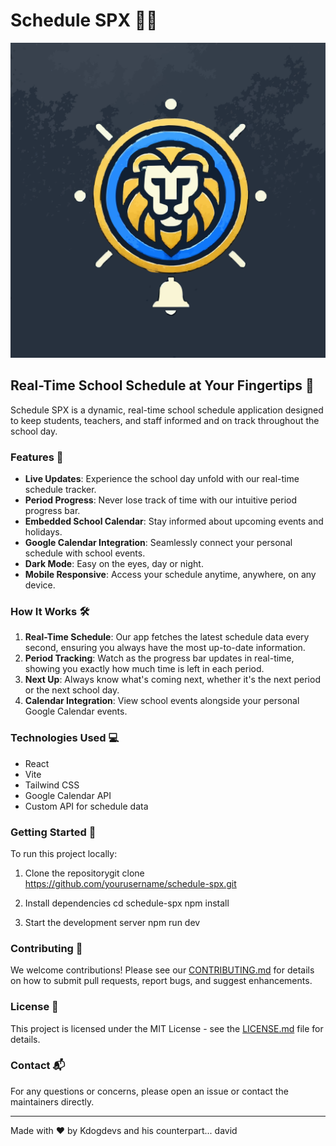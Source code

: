 # Schedule SPX 📅✨
![Schedule SPX Logo](src/assets/logo.svg)

## Real-Time School Schedule at Your Fingertips 🚀

Schedule SPX is a dynamic, real-time school schedule application designed to keep students, teachers, and staff informed and on track throughout the school day.

### Features 🌟

- **Live Updates**: Experience the school day unfold with our real-time schedule tracker.
- **Period Progress**: Never lose track of time with our intuitive period progress bar.
- **Embedded School Calendar**: Stay informed about upcoming events and holidays.
- **Google Calendar Integration**: Seamlessly connect your personal schedule with school events.
- **Dark Mode**: Easy on the eyes, day or night.
- **Mobile Responsive**: Access your schedule anytime, anywhere, on any device.

### How It Works 🛠️

1. **Real-Time Schedule**: Our app fetches the latest schedule data every second, ensuring you always have the most up-to-date information.
2. **Period Tracking**: Watch as the progress bar updates in real-time, showing you exactly how much time is left in each period.
3. **Next Up**: Always know what's coming next, whether it's the next period or the next school day.
4. **Calendar Integration**: View school events alongside your personal Google Calendar events.

### Technologies Used 💻

- React
- Vite
- Tailwind CSS
- Google Calendar API
- Custom API for schedule data

### Getting Started 🚀

To run this project locally:

1. Clone the repositorygit clone https://github.com/yourusername/schedule-spx.git

2. Install dependencies
cd schedule-spx
npm install

3. Start the development server
npm run dev


### Contributing 🤝

We welcome contributions! Please see our [CONTRIBUTING.md](CONTRIBUTING.md) for details on how to submit pull requests, report bugs, and suggest enhancements.

### License 📄

This project is licensed under the MIT License - see the [LICENSE.md](LICENSE.md) file for details.

### Contact 📬

For any questions or concerns, please open an issue or contact the maintainers directly.

---

Made with ❤️ by Kdogdevs
and his counterpart... david 
